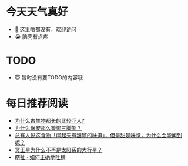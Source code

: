 # 今天天气真好
- 👋 这里啥都没有，[欢迎访问](https://zhangfeng-ola.github.io/)
- 😭 脑壳有点疼
<!---
- 👀 I’m interested in ...
- 🌱 I’m currently learning ...
- 💞️ I’m looking to collaborate on ...
- 📫 How to reach me ...
- 😇 I'm doing something ...

--->

# TODO 
- 😇 暂时没有要TODO的内容哦

<!---
zhangfeng-ola/zhangfeng-ola is a ✨ special ✨ repository because its `README.md` (this file) appears on your GitHub profile.
You can click the Preview link to take a look at your changes.
--->

# 每日推荐阅读
<!-- BLOG-POST-LIST:START -->
- [为什么古生物都长的比较吓人?](https://daily.zhihu.com/story/9762914)
- [为什么保安那么警惕三脚架？](https://daily.zhihu.com/story/9762915)
- [总有人说这食物「闻起来有甜腻的味道」，但是甜是味觉，为什么会能闻到呢？](https://daily.zhihu.com/story/9762982)
- [冥王星为什么不再是太阳系的大行星？](https://daily.zhihu.com/story/9762990)
- [瞎扯 · 如何正确地吐槽](https://daily.zhihu.com/story/9762935)
<!-- BLOG-POST-LIST:END -->
